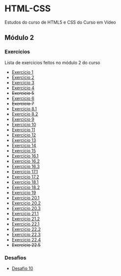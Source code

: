 # HTML-CSS
 Estudos do curso de HTML5 e CSS do Curso em Vídeo

## Módulo 2

### Exercícios

Lista de exercícios feitos no módulo 2 do curso

* [Exercício 1](https://rafael-ma.github.io/html-css/exercicios/ex001/)
* [Exercício 2](https://rafael-ma.github.io/html-css/exercicios/ex002/)
* [Exercício 3](https://rafael-ma.github.io/html-css/exercicios/ex003/)
* [Exercício 4](https://rafael-ma.github.io/html-css/exercicios/ex004/)
* <del>Exercício 5</del>
* [Exercício 6](https://rafael-ma.github.io/html-css/exercicios/ex006/)
* <del>Exercício 7</del>
* [Exercício 8.1](https://rafael-ma.github.io/html-css/exercicios/ex008-A/)
* [Exercício 8.2](https://rafael-ma.github.io/html-css/exercicios/ex008-B/)
* [Exercício 9](https://rafael-ma.github.io/html-css/exercicios/ex009/)
* [Exercício 10](https://rafael-ma.github.io/html-css/exercicios/ex010/)
* [Exercício 11](https://rafael-ma.github.io/html-css/exercicios/ex011/)
* [Exercício 12](https://rafael-ma.github.io/html-css/exercicios/ex012/)
* [Exercício 13](https://rafael-ma.github.io/html-css/exercicios/ex013/)
* [Exercício 14](https://rafael-ma.github.io/html-css/exercicios/ex014/)
* [Exercício 15](https://rafael-ma.github.io/html-css/exercicios/ex015/)
* [Exercício 16.1](https://rafael-ma.github.io/html-css/exercicios/ex016/cor01.html)
* [Exercício 16.2](https://rafael-ma.github.io/html-css/exercicios/ex016/cor02.html)
* [Exercício 16.3](https://rafael-ma.github.io/html-css/exercicios/ex016/cor03.html)
* [Exercício 17.1](https://rafael-ma.github.io/html-css/exercicios/ex017/fonte01.html)
* [Exercício 17.2](https://rafael-ma.github.io/html-css/exercicios/ex017/fonte02.html)
* [Exercício 18.1](https://rafael-ma.github.io/html-css/exercicios/ex018/fonte002.html)
* [Exercício 18.2](https://rafael-ma.github.io/html-css/exercicios/ex018/fonte011.html)
* [Exercício 19](https://rafael-ma.github.io/html-css/exercicios/ex019/)
* [Exercício 20.1](https://rafael-ma.github.io/html-css/exercicios/ex020/hover.html)
* [Exercício 20.2](https://rafael-ma.github.io/html-css/exercicios/ex020/links.html)
* [Exercício 20.3](https://rafael-ma.github.io/html-css/exercicios/ex020/pseudoclasse.html)
* [Exercício 21.1](https://rafael-ma.github.io/html-css/exercicios/ex021/caixa01.html)
* [Exercício 21.2](https://rafael-ma.github.io/html-css/exercicios/ex021/caixa02.html)
* [Exercício 22.1](https://rafael-ma.github.io/html-css/exercicios/ex022/fundo01.html)
* [Exercício 22.2](https://rafael-ma.github.io/html-css/exercicios/ex022/fundo02.html)
* [Exercício 22.3](https://rafael-ma.github.io/html-css/exercicios/ex022/fundo03.html)
* [Exercício 22.4](https://rafael-ma.github.io/html-css/exercicios/ex022/fundo04.html)
* <del>Exercício 22.5</del>


### Desafios

* [Desafio 10](https://rafael-ma.github.io/html-css/desafios/d010/)